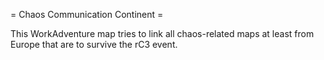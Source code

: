 = Chaos Communication Continent =

This WorkAdventure map tries to link all chaos-related maps at least from Europe that are to survive the rC3 event.

